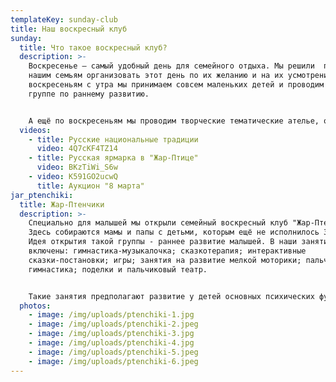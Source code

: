 ```yaml
---
templateKey: sunday-club
title: Наш воскресный клуб
sunday:
  title: Что такое воскресный клуб?
  description: >-
    Воскресенье – самый удобный день для семейного отдыха. Мы решили  помочь
    нашим семьям организовать этот день по их желанию и на их усмотрение. По
    воскресеньям с утра мы принимаем совсем маленьких детей и проводим занятия в
    группе по раннему развитию. 


    А ещё по воскресеньям мы проводим творческие тематические ателье, организуем праздники, ярмарки, викторины, аукционы, пикники. Очень популярны у нас праздники с русской тематикой и русскими традициями, непременно с русской трапезой в качестве приятного и вкусного дополнения к событию.
  videos:
    - title: Русские национальные традиции
      video: 4Q7cKF4TZ14
    - title: Русская ярмарка в "Жар-Птице"
      video: BKzTiWi_S6w
    - video: K591GO2ucwQ
      title: Аукцион "8 марта"
jar_ptenchiki:
  title: Жар-Птенчики
  description: >-
    Специально для малышей мы открыли семейный воскресный клуб "Жар-Птенчики".
    Здесь собираются мамы и папы с детьми, которым ещё не исполнилось 3 года.
    Идея открытия такой группы - раннее развитие малышей. В наши занятия
    включены: гимнастика-музыкалочка; сказкотерапия; интерактивные
    сказки-постановки; игры; занятия на развитие мелкой моторики; пальчиковая
    гимнастика; поделки и пальчиковый театр. 


    Такие занятия предполагают развитие у детей основных психических функций — памяти, внимания, мышления и речи.
  photos:
    - image: /img/uploads/ptenchiki-1.jpg
    - image: /img/uploads/ptenchiki-2.jpeg
    - image: /img/uploads/ptenchiki-3.jpg
    - image: /img/uploads/ptenchiki-4.jpg
    - image: /img/uploads/ptenchiki-5.jpeg
    - image: /img/uploads/ptenchiki-6.jpeg
---
```

